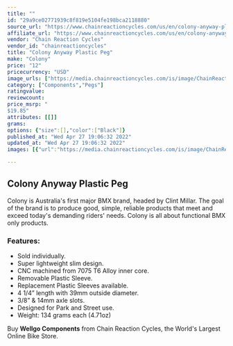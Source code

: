 ```yaml
---
title: ""
id: "29a9ce02771939c8f819e5104fe198bca2118880"
source_url: "https://www.chainreactioncycles.com/us/en/colony-anyway-plastic-peg/rp-prod114292"
affiliate_url: "https://www.chainreactioncycles.com/us/en/colony-anyway-plastic-peg/rp-prod114292"
vendor: "Chain Reaction Cycles"
vendor_id: "chainreactioncycles"
title: "Colony Anyway Plastic Peg"
make: "Colony"
price: "12"
pricecurrency: "USD"
image_urls: ["https://media.chainreactioncycles.com/is/image/ChainReactionCycles/prod114292_Black_NE_01?wid=500&hei=505"]
category: ["Components","Pegs"]
ratingvalue: 
reviewcount: 
price_msrp: "
$19.85"
attributes: [[]]
grams: 
options: {"size":[],"color":["Black"]}
published_at: "Wed Apr 27 19:06:32 2022"
updated_at: "Wed Apr 27 19:06:32 2022"
images: [{"url":"https://media.chainreactioncycles.com/is/image/ChainReactionCycles/prod114292_Black_NE_01?wid=500&hei=505","path":"full/64d9d0694753c718d930bd9220842dabc2070eae.jpg","checksum":"1ee185919ebc79eda44dfb63eb320b37","status":"downloaded"}]

---
```

<h2 class="from-description-field">Colony Anyway Plastic Peg</h2><p>Colony is Australia's first major BMX brand, headed by Clint Millar. The goal of the brand is to produce good, simple, reliable products that meet and exceed today's demanding riders' needs. Colony is all about functional BMX only products. </p> <h3>Features:</h3>   <ul>   <li>Sold individually.</li> <li>Super lightweight slim design.</li> <li>CNC machined from 7075 T6 Alloy inner core.</li> <li>Removable Plastic Sleeve.</li> <li>Replacement Plastic Sleeves available.</li> <li>4 1/4” length with 39mm outside diameter.</li> <li>3/8” & 14mm axle slots.</li> <li>Designed for Park and Street use.</li> <li>Weight: 134 grams each (4.71oz)</li></ul><p class="from-description-field">Buy <strong>Wellgo Components</strong> from Chain Reaction Cycles, the World's Largest Online Bike Store.</p>
